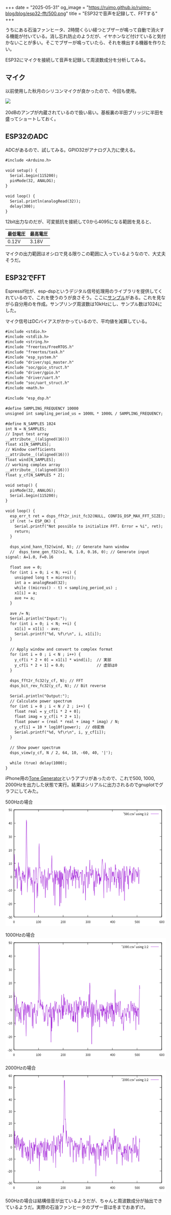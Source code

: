 +++
date = "2025-05-31"
og_image = "https://ruimo.github.io/ruimo-blog/blog/esp32-fft/500.png"
title = "ESP32で音声を記録して、FFTする"
+++

うちにある石油ファンヒータ、2時間くらい経つとブザーが鳴って自動で消火する機能が付いている。消し忘れ防止のようだが、イヤホンなど付けていると気付かないことが多い。そこでブザーが鳴っていたら、それを検出する機器を作りたい。

ESP32にマイクを接続して音声を記録して周波数成分を分析してみる。

## マイク

以前使用した秋月のシリコンマイクが良かったので、今回も使用。

<a href="https://akizukidenshi.com/catalog/g/g108940/">
<img src="https://akizukidenshi.com/img/goods/L/108940.jpg">
</a>

20dBのアンプが内蔵されているので扱い易い。基板裏の半田ブリッジに半田を盛ってショートしておく。

## ESP32のADC

ADCがあるので、試してみる。GPIO32がアナログ入力に使える。

    #include <Arduino.h>
    
    void setup() {
      Serial.begin(115200);
      pinMode(32, ANALOG);
    }
    
    void loop() {
      Serial.println(analogRead(32));
      delay(300);
    }

12bit出力なのだが、可変抵抗を接続して0から4095になる範囲を見ると、

| 最低電圧 | 最高電圧 |
|---|---|
| 0.12V | 3.18V |

マイクの出力範囲はオシロで見る限りこの範囲に入っているようなので、大丈夫そうだ。

## ESP32でFFT

Espressif社が、esp-dspというデジタル信号処理用のライブラリを提供してくれているので、これを使うのうが良さそう。ここに[サンプル](https://github.com/espressif/esp-dsp/tree/eedf2a50811195224f07f941250a99bf1368d69e/examples/fft)がある。これを見ながら自分用のを作成。サンプリング周波数は10kHzにし、サンプル数は1024にした。

マイク信号はDCバイアスがかかっているので、平均値を減算している。

    #include <stdio.h>
    #include <stdlib.h>
    #include <string.h>
    #include "freertos/FreeRTOS.h"
    #include "freertos/task.h"
    #include "esp_system.h"
    #include "driver/spi_master.h"
    #include "soc/gpio_struct.h"
    #include "driver/gpio.h"
    #include "driver/uart.h"
    #include "soc/uart_struct.h"
    #include <math.h>
    
    #include "esp_dsp.h"
    
    #define SAMPLING_FREQUENCY 10000
    unsigned int sampling_period_us = 1000L * 1000L / SAMPLING_FREQUENCY;
    
    #define N_SAMPLES 1024
    int N = N_SAMPLES;
    // Input test array
    __attribute__((aligned(16)))
    float x1[N_SAMPLES];
    // Window coefficients
    __attribute__((aligned(16)))
    float wind[N_SAMPLES];
    // working complex array
    __attribute__((aligned(16)))
    float y_cf[N_SAMPLES * 2];
    
    void setup() {
      pinMode(32, ANALOG);
      Serial.begin(115200);
    }
    
    void loop() {
      esp_err_t ret = dsps_fft2r_init_fc32(NULL, CONFIG_DSP_MAX_FFT_SIZE);
      if (ret != ESP_OK) {
        Serial.printf("Not possible to initialize FFT. Error = %i", ret);
        return;
      }
    
      dsps_wind_hann_f32(wind, N); // Generate hann window
      //  dsps_tone_gen_f32(x1, N, 1.0, 0.16, 0); // Generate input signal: A=1.0, F=0.16
    
      float ave = 0;
      for (int i = 0; i < N; ++i) {
        unsigned long t = micros();
        int a = analogRead(32);
        while ((micros() - t) < sampling_period_us) ;
        x1[i] = a;
        ave += a;
      }
    
      ave /= N;
      Serial.println("Input:");
      for (int i = 0; i < N; ++i) {
        x1[i] = x1[i] - ave;
        Serial.printf("%d, %f\r\n", i, x1[i]);
      }
    
      // Apply window and convert to complex format
      for (int i = 0 ; i < N ; i++) {
        y_cf[i * 2 + 0] = x1[i] * wind[i];  // 実部
        y_cf[i * 2 + 1] = 0.0;              // 虚部は0
      }
    
      dsps_fft2r_fc32(y_cf, N); // FFT
      dsps_bit_rev_fc32(y_cf, N); // Bit reverse
    
      Serial.println("Output:");
      // Calculate power spectrum
      for (int i = 0 ; i < N / 2 ; i++) {
        float real = y_cf[i * 2 + 0];
        float imag = y_cf[i * 2 + 1];
        float power = (real * real + imag * imag) / N;
        y_cf[i] = 10 * log10f(power);  // dB変換
        Serial.printf("%d, %f\r\n", i, y_cf[i]);
      }
    
      // Show power spectrum
      dsps_view(y_cf, N / 2, 64, 10, -60, 40, '|');
      
      while (true) delay(1000);
    }

iPhone用の[Tone Generator](https://apps.apple.com/om/app/tone-generator-audio-sound-hz/id1206449238)というアプリがあったので、これで500, 1000, 2000Hzを出力した状態で実行。結果はシリアルに出力されるのでgnuplotでグラフにしてみた。

500Hzの場合<br/>
![500Hz](500.png)

1000Hzの場合<br/>
![1000Hz](1000.png)

2000Hzの場合<br/>
![2000Hz](2000.png)

500Hzの場合は結構倍音が出ているようだが、ちゃんと周波数成分が抽出できているようだ。実際の石油ファンヒータのブザー音は冬までおあずけ。
